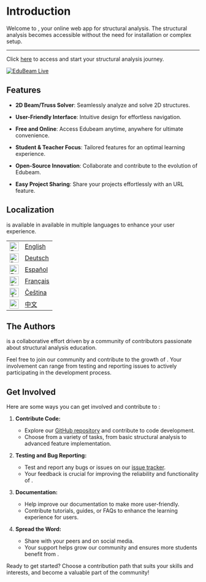 <script setup>
import { VPTeamMembers } from 'vitepress/theme'

const members = [
  {
    avatar: 'https://www.github.com/janvorisek.png',
    name: 'Jan Voříšek',
    title: 'Maintainer, UI/UX',
    links: [
      { icon: 'github', link: 'https://github.com/janvorisek' },
      { icon: 'twitter', link: 'https://twitter.com/janvorisekdev' },
    ]
  },
  {
   avatar: 'https://www.github.com/bpatzak.png',
    name: 'Bořek Patzák',
    title: 'Original author, FEA library',
    links: [
      { icon: 'github', link: 'https://github.com/bpatzak' },
    ]
  }
]
</script>

# Introduction

Welcome to <Edubeam />, your online web app for structural analysis. The structural analysis becomes accessible without the need for installation or complex setup.

<hr>

Click [here](https://run.edubeam.app) to access <Edubeam /> and start your structural analysis journey.

[![EduBeam Live](/download.png)](https://run.edubeam.app)

## Features

- **2D Beam/Truss Solver**: Seamlessly analyze and solve 2D structures.

- **User-Friendly Interface**: Intuitive design for effortless navigation.

- **Free and Online**: Access Edubeam anytime, anywhere for ultimate convenience.

- **Student & Teacher Focus**: Tailored features for an optimal learning experience.

- **Open-Source Innovation**: Collaborate and contribute to the evolution of Edubeam.

- **Easy Project Sharing**: Share your projects effortlessly with an URL feature.

## Localization

<Edubeam /> is available in available in multiple languages to enhance your user experience.

<div>

<table>
    <tr>
        <td><img src="language-icons/icons/en.svg" style="height: 24px;" alt="English" /></td>
        <td><a href="https://run.edubeam.app/?lang=en" target="_blank">English</a></td>
    </tr>
    <tr>
        <td><img src="language-icons/icons/de.svg" style="height: 24px;" alt="Deutsch" /></td>
        <td><a href="https://run.edubeam.app/?lang=de" target="_blank">Deutsch</a></td>
    </tr>
    <tr>
        <td><img src="language-icons/icons/es.svg" style="height: 24px;" alt="Español" /></td>
        <td><a href="https://run.edubeam.app/?lang=es" target="_blank">Español</a></td>
    </tr>
    <tr>
        <td><img src="language-icons/icons/fr.svg" style="height: 24px;" alt="Français" /></td>
        <td><a href="https://run.edubeam.app/?lang=fr" target="_blank">Français</a></td>
    </tr>
    <tr>
        <td><img src="language-icons/icons/cs.svg" style="height: 24px;" alt="Čeština" /></td>
        <td><a href="https://run.edubeam.app/?lang=cs" target="_blank">Čeština</a></td>
    </tr>
    <tr>
        <td><img src="language-icons/icons/zh.svg" style="height: 24px;" alt="中文" /></td>
        <td><a href="https://run.edubeam.app/?lang=cn" target="_blank">中文</a></td>
    </tr>
</table>

</div>

## The Authors

<Edubeam /> is a collaborative effort driven by a community of contributors passionate about structural analysis education.

<VPTeamMembers size="small" :members="members" />

Feel free to join our community and contribute to the growth of <Edubeam />. Your involvement can range from testing and reporting issues to actively participating in the development process.

## Get Involved

Here are some ways you can get involved and contribute to <Edubeam />:

1. **Contribute Code:**

   - Explore our [GitHub repository](https://github.com/janvorisek/edubeam) and contribute to code development.
   - Choose from a variety of tasks, from basic structural analysis to advanced feature implementation.

2. **Testing and Bug Reporting:**

   - Test <Edubeam /> and report any bugs or issues on our [issue tracker](https://github.com/janvorisek/edubeam/issues).
   - Your feedback is crucial for improving the reliability and functionality of <Edubeam />.

3. **Documentation:**

   - Help improve our documentation to make <Edubeam /> more user-friendly.
   - Contribute tutorials, guides, or FAQs to enhance the learning experience for users.

4. **Spread the Word:**
   - Share <Edubeam /> with your peers and on social media.
   - Your support helps grow our community and ensures more students benefit from <Edubeam />.

Ready to get started? Choose a contribution path that suits your skills and interests, and become a valuable part of the <Edubeam /> community!
